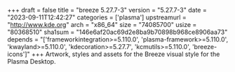 +++
draft = false
title = "breeze 5.27.7-3"
version = "5.27.7-3"
date = "2023-09-11T12:42:27"
categories = ['plasma']
upstreamurl = "http://www.kde.org"
arch = "x86_64"
size = "74085700"
usize = "80368510"
sha1sum = "146e6af20ac69d2e8ba9b70898b968ce8906aa73"
depends = "['frameworkintegration>=5.110.0', 'plasma-framework>=5.110.0', 'kwayland>=5.110.0', 'kdecoration>=5.27.7', 'kcmutils>=5.110.0', 'breeze-icons']"
+++
Artwork, styles and assets for the Breeze visual style for the Plasma Desktop.